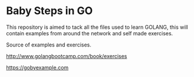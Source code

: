 # Baby Steps in GO

This repository is aimed to tack all the files used to learn GOLANG, this will contain examples from around the network and self made exercises.


Source of examples and exercises.

http://www.golangbootcamp.com/book/exercises

https://gobyexample.com
